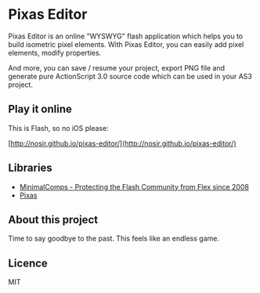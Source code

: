 # Pixas Editor

Pixas Editor is an online "WYSWYG" flash application which helps you to build isometric pixel elements. With Pixas Editor, you can easily add pixel elements, modify properties.

And more, you can save / resume your project, export PNG file and generate pure ActionScript 3.0 source code which can be used in your AS3 project.

## Play it online

This is Flash, so no iOS please:

[http://nosir.github.io/pixas-editor/](http://nosir.github.io/pixas-editor/)

## Libraries
- [MinimalComps - Protecting the Flash Community from Flex since 2008](http://www.minimalcomps.com/)
- [Pixas](http://github.com/nosir/pixas/)

## About this project

Time to say goodbye to the past. This feels like an endless game.

## Licence

MIT
